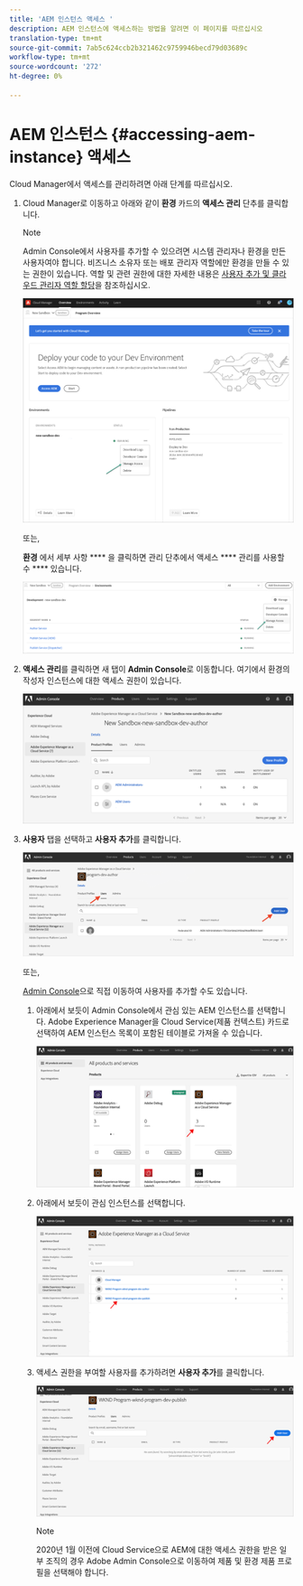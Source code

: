```yaml
---
title: 'AEM 인스턴스 액세스 '
description: AEM 인스턴스에 액세스하는 방법을 알려면 이 페이지를 따르십시오
translation-type: tm+mt
source-git-commit: 7ab5c624ccb2b321462c9759946becd79d03689c
workflow-type: tm+mt
source-wordcount: '272'
ht-degree: 0%

---
```



# AEM 인스턴스 {#accessing-aem-instance} 액세스

Cloud Manager에서 액세스를 관리하려면 아래 단계를 따르십시오.

1. Cloud Manager로 이동하고 아래와 같이 **환경** 카드의 **액세스 관리** 단추를 클릭합니다.

   >[!NOTE]
   >Admin Console에서 사용자를 추가할 수 있으려면 시스템 관리자나 환경을 만든 사용자여야 합니다. 비즈니스 소유자 또는 배포 관리자 역할에만 환경을 만들 수 있는 권한이 있습니다. 역할 및 관련 권한에 대한 자세한 내용은 [사용자 추가 및 클라우드 관리자 역할 할당](/help/onboarding/what-is-required/add-users-assign-cm-roles.md)을 참조하십시오.

   ![](/help/onboarding/getting-access-to-aem-in-cloud/assets/sys-admin6.png)

   또는,

   **환경** 에서 세부 사항 **** 을 클릭하면 관리 단추에서 액세스  **** 관리를 사용할 수  **** 있습니다.

   ![](/help/onboarding/getting-access-to-aem-in-cloud/assets/sys-admin4.png)


1. **액세스 관리**&#x200B;를 클릭하면 새 탭이 **Admin Console**&#x200B;로 이동합니다. 여기에서 환경의 작성자 인스턴스에 대한 액세스 권한이 있습니다.

   ![](/help/onboarding/getting-access-to-aem-in-cloud/assets/sys-admin-2.png)

1. **사용자** 탭을 선택하고 **사용자 추가**&#x200B;를 클릭합니다.

   ![](/help/onboarding/what-is-required/assets/admin-console-5.png)



   또는,

   [Admin Console](https://adminconsole.adobe.com)으로 직접 이동하여 사용자를 추가할 수도 있습니다.

   1. 아래에서 보듯이 Admin Console에서 관심 있는 AEM 인스턴스를 선택합니다. Adobe Experience Manager을 Cloud Service(제품 컨텍스트) 카드로 선택하여 AEM 인스턴스 목록이 포함된 테이블로 가져올 수 있습니다.

      ![](/help/onboarding/what-is-required/assets/admin-console-6.png)

   1. 아래에서 보듯이 관심 인스턴스를 선택합니다.

      ![](/help/onboarding/what-is-required/assets/admin-console-7.png)


   1. 액세스 권한을 부여할 사용자를 추가하려면 **사용자 추가**&#x200B;를 클릭합니다.

      ![](/help/onboarding/what-is-required/assets/admin-console-8.png)

      >[!NOTE]
      >2020년 1월 이전에 Cloud Service으로 AEM에 대한 액세스 권한을 받은 일부 조직의 경우 Adobe Admin Console으로 이동하여 제품 및 환경 제품 프로필을 선택해야 합니다.


